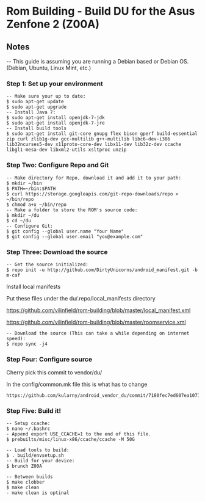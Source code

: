 # Rom Building - Build DU for the Asus Zenfone 2 (Z00A)

## Notes

-- This guide is assuming you are running a Debian based or Debian OS. (Debian, Ubuntu, Linux Mint, etc.)

### Step 1: Set up your environment 

```
-- Make sure your up to date:
$ sudo apt-get update
$ sudo apt-get upgrade
-- Install Java 7:
$ sudo apt-get install openjdk-7-jdk
$ sudo apt-get install openjdk-7-jre
-- Install build tools
$ sudo apt-get install git-core gnupg flex bison gperf build-essential zip curl zlib1g-dev gcc-multilib g++-multilib libc6-dev-i386 lib32ncurses5-dev x11proto-core-dev libx11-dev lib32z-dev ccache libgl1-mesa-dev libxml2-utils xsltproc unzip
```

### Step Two: Configure Repo and Git  

```
-- Make directory for Repo, download it and add it to your path:
$ mkdir ~/bin
$ PATH=~/bin:$PATH
$ curl https://storage.googleapis.com/git-repo-downloads/repo > ~/bin/repo
$ chmod a+x ~/bin/repo
-- Make a folder to store the ROM's source code:
$ mkdir ~/du 
$ cd ~/du
-- Configure Git:
$ git config --global user.name "Your Name"
$ git config --global user.email "you@example.com"
```

### Step Three: Download the source 

```
-- Get the source initialized:
$ repo init -u http://github.com/DirtyUnicorns/android_manifest.git -b m-caf
```

Install local manifests

Put these files under the du/.repo/local_manifests directory

https://github.com/vilinfield/rom-building/blob/master/local_manifest.xml

https://github.com/vilinfield/rom-building/blob/master/roomservice.xml

```
-- Download the source (This can take a while depending on internet speed):
$ repo sync -j4
```

### Step Four: Configure source

Cherry pick this commit to vendor/du/

In the config/common.mk file this is what has to change

```
https://github.com/kularny/android_vendor_du/commit/7180fec7ed607ea1077cd6c83b23a8f0abdca6e0
```

### Step Five: Build it! 

```
-- Setup ccache:
$ nano ~/.bashrc
- Append export USE_CCACHE=1 to the end of this file.
$ prebuilts/misc/linux-x86/ccache/ccache -M 50G 
```

```
-- Load tools to build:
$ . build/envsetup.sh
-- Build for your device:
$ brunch Z00A
```

```
-- Between builds
$ make clobber
$ make clean
- make clean is optinal
```
